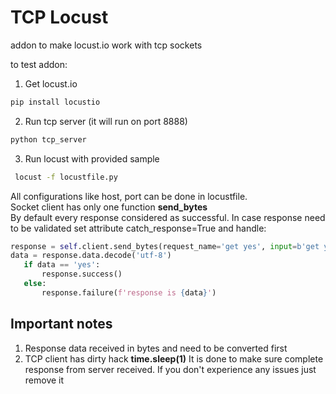 # TCP Locust
 addon to make locust.io work with tcp sockets
 
 to test addon:
 1. Get locust.io  
 ```bash
 pip install locustio
 ```
 2. Run tcp server (it will run on port 8888)  
 ```bash
 python tcp_server
 ```
 3. Run locust with provided sample
```bash
 locust -f locustfile.py
 ```
 
 All configurations like host, port can be done in locustfile.  
 Socket client has only one function **send_bytes**  
 By default every response considered as successful. In case response need to be validated set attribute catch_response=True and handle:
 ```python
response = self.client.send_bytes(request_name='get yes', input=b'get yes', catch_response=True)
data = response.data.decode('utf-8')
    if data == 'yes':
        response.success()
    else:
        response.failure(f'response is {data}')
```          
## Important notes 
1. Response data received in bytes and need to be converted first
2. TCP client has dirty hack **time.sleep(1)** It is done to make sure complete response from server received. If you don't experience any issues just remove it
